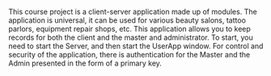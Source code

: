This course project is a client-server application made up of modules.
The application is universal, it can be used for various beauty salons, tattoo parlors, equipment repair shops, etc.
This application allows you to keep records for both the client and the master and administrator.
To start, you need to start the Server, and then start the UserApp window. 
For control and security of the application, there is authentication for the Master and the Admin presented in the form of a primary key.
